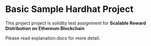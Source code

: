 # Basic Sample Hardhat Project

This project project is solidity test assignment for **Scalable Reward Distribution on Ethereum Blockchain**

Please read explanation.docx for more detail.